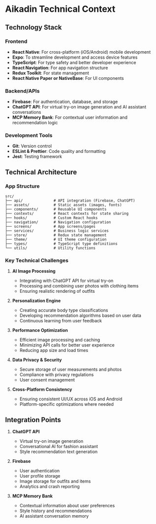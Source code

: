 # Aikadin Technical Context

## Technology Stack

### Frontend
- **React Native**: For cross-platform (iOS/Android) mobile development
- **Expo**: To streamline development and access device features
- **TypeScript**: For type safety and better developer experience
- **React Navigation**: For app navigation structure
- **Redux Toolkit**: For state management
- **React Native Paper or NativeBase**: For UI components

### Backend/APIs
- **Firebase**: For authentication, database, and storage
- **ChatGPT API**: For virtual try-on image generation and AI assistant conversations
- **MCP Memory Bank**: For contextual user information and recommendation logic

### Development Tools
- **Git**: Version control
- **ESLint & Prettier**: Code quality and formatting
- **Jest**: Testing framework

## Technical Architecture

### App Structure
```
src/
├── api/              # API integration (Firebase, ChatGPT)
├── assets/           # Static assets (images, fonts)
├── components/       # Reusable UI components
├── contexts/         # React contexts for state sharing
├── hooks/            # Custom React hooks
├── navigation/       # Navigation configuration
├── screens/          # App screens/pages
├── services/         # Business logic services
├── store/            # Redux state management
├── theme/            # UI theme configuration
├── types/            # TypeScript type definitions
└── utils/            # Utility functions
```

### Key Technical Challenges

1. **AI Image Processing**
   - Integrating with ChatGPT API for virtual try-on
   - Processing and combining user photos with clothing items
   - Ensuring realistic rendering of outfits

2. **Personalization Engine**
   - Creating accurate body type classifications
   - Developing recommendation algorithms based on user data
   - Continuous learning from user feedback

3. **Performance Optimization**
   - Efficient image processing and caching
   - Minimizing API calls for better user experience
   - Reducing app size and load times

4. **Data Privacy & Security**
   - Secure storage of user measurements and photos
   - Compliance with privacy regulations
   - User consent management

5. **Cross-Platform Consistency**
   - Ensuring consistent UI/UX across iOS and Android
   - Platform-specific optimizations where needed

## Integration Points

1. **ChatGPT API**
   - Virtual try-on image generation
   - Conversational AI for fashion assistant
   - Style recommendation text generation

2. **Firebase**
   - User authentication
   - User profile storage
   - Image storage for outfits and items
   - Analytics and crash reporting

3. **MCP Memory Bank**
   - Contextual information about user preferences
   - Style history and recommendations
   - AI assistant conversation memory